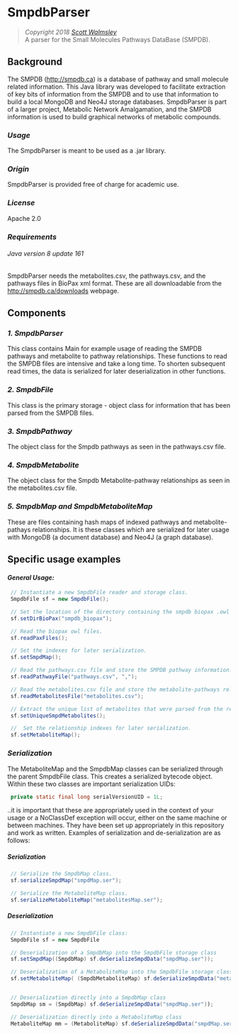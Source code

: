 # SmpdbParser
> *Copyright 2018 [Scott Walmsley](https://scottwalmsley.github.io)*
<br>A parser for the Small Molecules Pathways DataBase (SMPDB).

## Background
The SMPDB (http://smpdb.ca) is a database of pathway and small molecule related information.
This Java library was developed to facilitate extraction of key bits of
information from the SMPDB and to use that information to build a
local MongoDB and Neo4J storage databases. SmpdbParser is part of a larger
project, Metabolic Network Amalgamation, and the SMPDB
information is used to build graphical networks of metabolic compounds.

### *Usage*
The SmpdbParser is meant to be used as a .jar library.

### *Origin*
SmpdbParser is provided free of charge for academic use.

### *License*
Apache 2.0

### *Requirements*
###### *Java version 8 update 161*
SmpdbParser needs the metabolites.csv, the pathways.csv, and the pathways
files in BioPax xml format.  These are all downloadable from the
http://smpdb.ca/downloads webpage.


## Components
### *1. SmpdbParser*
This class contains Main for example usage of reading the SMPDB pathways
and metabolite to pathway relationships.  These functions to read the SMPDB
 files are intensive and take a long time. To shorten subsequent read times,
  the data is serialized for later deserialization in other functions.

### *2. SmpdbFile*
This class is the primary storage - object class for information that has
 been parsed from the SMPDB files.

### *3. SmpdbPathway*
The object class for the Smpdb pathways as seen in the pathways.csv file.

### *4. SmpdbMetabolite*
The object class for the Smpdb Metabolite-pathway relationships as seen in
the metabolites.csv file.

### *5. SmpdbMap and SmpdbMetaboliteMap*
These are files containing hash maps of indexed pathways and metabolite-pathays
 relationships.   It is these classes which are serialized for later usage with
 MongoDB (a document database) and Neo4J (a graph database).


## Specific usage examples

#### *General Usage:*
```java
 // Instantiate a new SmpdbFile reader and storage class.
 SmpdbFile sf = new SmpdbFile();

 // Set the location of the directory containing the smpdb biopax .owl files.
 sf.setDirBioPax("smpdb_biopax");

 // Read the biopax owl files.
 sf.readPaxFiles();

 // Set the indexes for later serialization.
 sf.setSmpdMap();

 // Read the pathways.csv file and store the SMPDB pathway information.
 sf.readPathwayFile("pathways.csv", ",");

 // Read the metabolites.csv file and store the metabolite-pathways relationship information.
 sf.readMetabolitesFile("metabolites.csv");

 // Extract the unique list of metabolites that were parsed from the relationships.
 sf.setUniqueSmpdMetabolites();

 //  Set the relationship indexes for later serialization.
 sf.setMetaboliteMap();
```


### *Serialization*
The MetaboliteMap and the SmpdbMap classes can be serialized through the
parent SmpdbFile class. This creates a serialized bytecode object.   Within
these two classes are important serialization UIDs:
```java
 private static final long serialVersionUID = 1L;
 ```
..it is important that these are appropriately used in the context of your
usage or a NoClassDef exception will occur, either on the same machine or
between machines.  They have been set up appropriately in this repository
and work as written.   Examples of serialization and de-serialization are
as follows:

##### *Serialization*
```java
 // Serialize the SmpdbMap class.
 sf.serializeSmpdMap("smpdMap.ser");

 // Serialize the MetaboliteMap class.
 sf.serializeMetaboliteMap("metabolitesMap.ser");
```

##### *Deserialization*
```java
 // Instantiate a new SmpdbFile class:
 SmpdbFile sf = new SmpdbFile

 // Deserialization of a SmpdbMap into the SmpdbFile storage class
 sf.setSmpdMap((SmpdbMap) sf.deSerializeSmpdData("smpdMap.ser"));

 // Deserialization of a MetaboliteMap into the SmpdbFile storage class
 sf.setMetaboliteMap( (SmpdbMetaboliteMap) sf.deSerializeSmpdData("metabolitesMap.ser"));


 // Deserialization directly into a SmpdbMap class
 SmpdbMap sm = (SmpdbMap) sf.deSerializeSmpdData("smpdMap.ser"));

 // Deserialization directly into a MetaboliteMap class
 MetaboliteMap mm = (MetaboliteMap) sf.deSerializeSmpdData("smpdMap.ser"));
```

